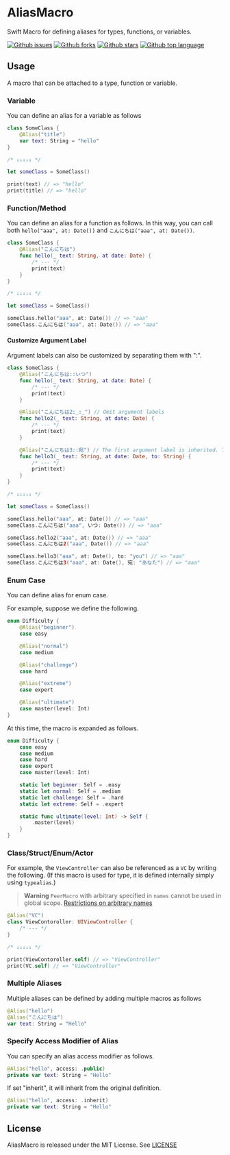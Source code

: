 # AliasMacro

Swift Macro for defining aliases for types, functions, or variables.

<!-- # Badges -->

[![Github issues](https://img.shields.io/github/issues/p-x9/AliasMacro)](https://github.com/p-x9/AliasMacro/issues)
[![Github forks](https://img.shields.io/github/forks/p-x9/AliasMacro)](https://github.com/p-x9/AliasMacro/network/members)
[![Github stars](https://img.shields.io/github/stars/p-x9/AliasMacro)](https://github.com/p-x9/AliasMacro/stargazers)
[![Github top language](https://img.shields.io/github/languages/top/p-x9/AliasMacro)](https://github.com/p-x9/AliasMacro/)

## Usage

A macro that can be attached to a type, function or variable.

### Variable

You can define an alias for a variable as follows

```swift
class SomeClass {
    @Alias("title")
    var text: String = "hello"
}

/* ↓↓↓↓↓ */

let someClass = SomeClass()

print(text) // => "hello"
print(title) // => "hello"
```

### Function/Method

You can define an alias for a function as follows.
In this way, you can call both `hello("aaa", at: Date())` and `こんにちは("aaa", at: Date())`.

```swift
class SomeClass {
    @Alias("こんにちは")
    func hello(_ text: String, at date: Date) {
        /* --- */
        print(text)
    }
}

/* ↓↓↓↓↓ */

let someClass = SomeClass()

someClass.hello("aaa", at: Date()) // => "aaa"
someClass.こんにちは("aaa", at: Date()) // => "aaa"
```

#### Customize Argument Label

Argument labels can also be customized by separating them with ":".

```swift
class SomeClass {
    @Alias("こんにちは::いつ")
    func hello(_ text: String, at date: Date) {
        /* --- */
        print(text)
    }

    @Alias("こんにちは2:_:_") // Omit argument labels
    func hello2(_ text: String, at date: Date) {
        /* --- */
        print(text)
    }

    @Alias("こんにちは3::宛") // The first argument label is inherited. The second is customized
    func hello3(_ text: String, at date: Date, to: String) {
        /* --- */
        print(text)
    }
}

/* ↓↓↓↓↓ */

let someClass = SomeClass()

someClass.hello("aaa", at: Date()) // => "aaa"
someClass.こんにちは("aaa", いつ: Date()) // => "aaa"

someClass.hello2("aaa", at: Date()) // => "aaa"
someClass.こんにちは2("aaa", Date()) // => "aaa"

someClass.hello3("aaa", at: Date(), to: "you") // => "aaa"
someClass.こんにちは3("aaa", at: Date(), 宛: "あなた") // => "aaa"
```

### Enum Case

You can define alias for enum case.

For example, suppose we define the following.

```swift
enum Difficulty {
    @Alias("beginner")
    case easy

    @Alias("normal")
    case medium

    @Alias("challenge")
    case hard

    @Alias("extreme")
    case expert

    @Alias("ultimate")
    case master(level: Int)
}
```

At this time, the macro is expanded as follows.

```swift
enum Difficulty {
    case easy
    case medium
    case hard
    case expert
    case master(level: Int)

    static let beginner: Self = .easy
    static let normal: Self = .medium
    static let challenge: Self = .hard
    static let extreme: Self = .expert

    static func ultimate(level: Int) -> Self {
        .master(level)
    }
}
```

### Class/Struct/Enum/Actor

For example, the `ViewController` can also be referenced as a `VC` by writing the following.
(If this macro is used for type, it is defined internally simply using `typealias`.)

> **Warning**
> `PeerMacro` with arbitrary specified in `names` cannot be used in global scope.
> [Restrictions on arbitrary names](https://github.com/apple/swift-evolution/blob/main/proposals/0389-attached-macros.md#restrictions-on-arbitrary-names)

```swift
@Alias("VC")
class ViewContoroller: UIViewController {
    /* --- */
}

/* ↓↓↓↓↓ */

print(ViewContoroller.self) // => "ViewController"
print(VC.self) // => "ViewController"
```

### Multiple Aliases

Multiple aliases can be defined by adding multiple macros as follows

```swift
@Alias("hello")
@Alias("こんにちは")
var text: String = "Hello"
```

### Specify Access Modifier of Alias

You can specify an alias access modifier as follows.

```swift
@Alias("hello", access: .public)
private var text: String = "Hello"
```

If set "inherit", it will inherit from the original definition.

```swift
@Alias("hello", access: .inherit)
private var text: String = "Hello"
```

## License

AliasMacro is released under the MIT License. See [LICENSE](./LICENSE)
